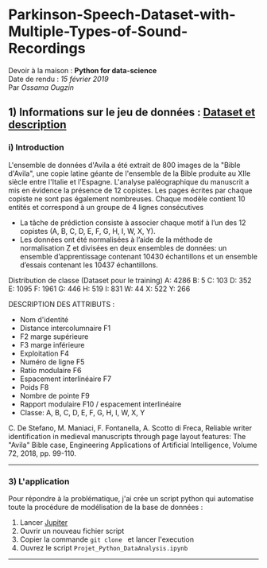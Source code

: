 # Parkinson-Speech-Dataset-with-Multiple-Types-of-Sound-Recordings
Devoir à la maison : __Python for data-science__   
Date de rendu : *15 février 2019*  
Par _Ossama Ougzin_



## 1) Informations sur le jeu de données : [Dataset et description](https://archive.ics.uci.edu/ml/datasets/Avila)

### i) Introduction

L'ensemble de données d'Avila a été extrait de 800 images de la "Bible d'Avila", une copie latine géante de l'ensemble de la Bible produite au XIIe siècle entre l'Italie et l'Espagne.
L'analyse paléographique du manuscrit a mis en évidence la présence de 12 copistes. Les pages écrites par chaque copiste ne sont pas également nombreuses.
Chaque modèle contient 10 entités et correspond à un groupe de 4 lignes consécutives

* La tâche de prédiction consiste à associer chaque motif à l’un des 12 copistes (A, B, C, D, E, F, G, H, I, W, X, Y).
* Les données ont été normalisées à l’aide de la méthode de normalisation Z et divisées en deux ensembles de données: un ensemble d’apprentissage contenant 10430 échantillons et un ensemble d’essais contenant les 10437 échantillons.

Distribution de classe (Dataset pour le training)
A: 4286
B: 5
C: 103
D: 352
E: 1095
F: 1961
G: 446
H: 519
I: 831
W: 44
X: 522
Y: 266

DESCRIPTION DES ATTRIBUTS : 

* Nom d'identité
* Distance intercolumnaire F1
* F2 marge supérieure
* F3 marge inférieure
* Exploitation F4
* Numéro de ligne F5
* Ratio modulaire F6
* Espacement interlinéaire F7
* Poids F8
* Nombre de pointe F9
* Rapport modulaire F10 / espacement interlinéaire
* Classe: A, B, C, D, E, F, G, H, I, W, X, Y


C. De Stefano, M. Maniaci, F. Fontanella, A. Scotto di Freca,
Reliable writer identification in medieval manuscripts through page layout features: The "Avila" Bible case, Engineering Applications of Artificial Intelligence, Volume 72, 2018, pp. 99-110.

-----------------  

### 3) L'application

Pour répondre à la problématique, j'ai crée un script python qui automatise toute la procédure de modélisation de la base de données :  

1. Lancer [Jupiter](https://jupyter.org/install)  
2. Ouvrir un nouveau fichier script  
3. Copier la commande `git clone ` et lancer l'execution   
5. Ouvrez le script `Projet_Python_DataAnalysis.ipynb`  

-----------------    
